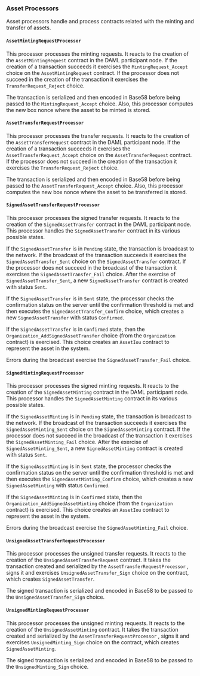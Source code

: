 ### Asset Processors

Asset processors handle and process contracts related with the minting and transfer of assets.

#### `AssetMintingRequestProcessor`

This processor processes the minting requests. It reacts to the creation of the `AssetMintingRequest` contract in the DAML participant node. If the creation of a transaction succeeds it exercises the `MintingRequest_Accept` choice on the `AssetMintingRequest` contract. If the processor does not succeed in the creation of the transaction it exercises the `TransferRequest_Reject` choice.

The transaction is serialized and then encoded in Base58 before being passed to the `MintingRequest_Accept` choice. Also, this processor computes the new box nonce where the asset to be minted is stored.

#### `AssetTransferRequestProcessor`

This processor processes the transfer requests. It reacts to the creation of the `AssetTransferRequest` contract in the DAML participant node. If the creation of a transaction succeeds it exercises the `AssetTransferRequest_Accept` choice on the `AssetTransferRequest` contract.  If the processor does not succeed in the creation of the transaction it exercises the `TransferRequest_Reject` choice.

The transaction is serialized and then encoded in Base58 before being passed to the `AssetTransferRequest_Accept` choice. Also, this processor computes the new box nonce where the asset to be transferred is stored.

#### `SignedAssetTransferRequestProcessor`

This processor processes the signed transfer requests. It reacts to the creation of the `SignedAssetTransfer` contract in the DAML participant node. This processor handles the `SignedAssetTransfer` contract in its various possible states. 

If the `SignedAssetTransfer` is in `Pending` state, the transaction is broadcast to the network. If the broadcast of the transaction succeeds it exercises the `SignedAssetTransfer_Sent` choice on the `SignedAssetTransfer` contract.  If the processor does not succeed in the broadcast of the transaction it exercises the `SignedAssetTransfer_Fail` choice. After the exercise of `SignedAssetTransfer_Sent`, a new `SignedAssetTransfer` contract is created with status `Sent`.

If the `SignedAssetTransfer` is in `Sent` state, the processor checks the confirmation status on the server until the confirmation threshold is met and then  executes the `SignedAssetTransfer_Confirm` choice, which creates a new  `SignedAssetTransfer` with status `Confirmed`.

If the `SignedAssetTransfer` is in `Confirmed` state, then the `Organization_AddSignedAssetTransfer` choice (from the `Organization` contract) is exercised. This choice creates an `AssetIou` contract to represent the asset in the system.

Errors during the broadcast exercise the `SignedAssetTransfer_Fail` choice.

#### `SignedMintingRequestProcessor`

This processor processes the signed minting requests. It reacts to the creation of the `SignedAssetMinting` contract in the DAML participant node. This processor handles the `SignedAssetMinting` contract in its various possible states. 

If the `SignedAssetMinting` is in `Pending` state, the transaction is broadcast to the network. If the broadcast of the transaction succeeds it exercises the `SignedAssetMinting_Sent` choice on the `SignedAssetMinting` contract.  If the processor does not succeed in the broadcast of the transaction it exercises the `SignedAssetMinting_Fail` choice. After the exercise of `SignedAssetMinting_Sent`, a new `SignedAssetMinting` contract is created with status `Sent`.

If the `SignedAssetMinting` is in `Sent` state, the processor checks the confirmation status on the server until the confirmation threshold is met and then executes the `SignedAssetMinting_Confirm` choice, which creates a new  `SignedAssetMinting` with status `Confirmed`.

If the `SignedAssetMinting` is in `Confirmed` state, then the `Organization_AddSignedAssetMinting` choice (from the `Organization` contract) is exercised. This choice creates an `AssetIou` contract to represent the asset in the system.

Errors during the broadcast exercise the `SignedAssetMinting_Fail` choice.

#### `UnsignedAssetTransferRequestProcessor`

This processor processes the unsigned transfer requests. It reacts to the creation of the `UnsignedAssetTransferRequest` contract. It takes the transaction created and serialized by the `AssetTransferRequestProcessor` , signs it and exercises `UnsignedAssetTransfer_Sign` choice on the contract, which creates `SignedAssetTransfer`.

The signed transaction is serialized and encoded in Base58 to be passed to the  `UnsignedAssetTransfer_Sign` choice.

#### `UnsignedMintingRequestProcessor`

This processor processes the unsigned minting requests. It reacts to the creation of the `UnsignedAssetMinting` contract. It takes the transaction created and serialized by the `AssetTransferRequestProcessor` , signs it and exercises `UnsignedMinting_Sign` choice on the contract, which creates `SignedAssetMinting`.

The signed transaction is serialized and encoded in Base58 to be passed to the  `UnsignedMinting_Sign` choice.
